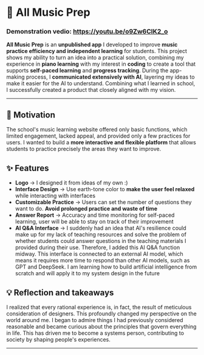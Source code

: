 
# 🎵 All Music Prep 
### Demonstration vedio: https://youtu.be/o9Zw6ClK2_o 

**All Music Prep** is an **unpublished app** I developed to improve **music practice efficiency and independent learning** for students.
This project shows my ability to turn an idea into a practical solution, combining my experience in **piano learning** with my interest in **coding** to create a tool that supports **self-paced learning** and **progress tracking**. During the app-making process, I **communicated extensively with AI**, layering my ideas to make it easier for the AI to understand. Combining what I learned in school, I successfully created a product that closely aligned with my vision.

---

## 🚀 Motivation
The school's music learning website offered only basic functions, which limited engagement, lacked appeal, and provided only a few practices for users.
I wanted to build a **more interactive and flexible platform** that allows students to practice precisely the areas they want to improve.




## ✨ Features 
- **Logo** → I designed it from ideas of my own :)
- **Interface Design** → Use earth-tone color to **make the user feel relaxed** while interacting with interfaces
- **Customizable Practice** → Users can set the number of questions they want to do. **Avoid prolonged practice and waste of time**
- **Answer Report** → Accuracy and time monitoring for self-paced learning, user will be able to stay on track of their improvement
- **AI Q&A Interface** → I suddenly had an idea that AI's resilience could make up for my lack of teaching resources and solve the problem of whether students could answer questions in the teaching materials I provided during their use. Therefore, I added this AI Q&A function midway. This interface is connected to an external AI model, which means it requires more time to respond than other AI models, such as GPT and DeepSeek. I am learning how to build artificial intelligence from scratch and will apply it to my system design in the future




## 💡 Reflection and takeaways
I realized that every rational experience is, in fact, the result of meticulous consideration of designers. This profoundly changed my perspective on the world around me. I began to admire things I had previously considered reasonable and became curious about the principles that govern everything in life. This has driven me to become a systems person, contributing to society by shaping people's experiences.

---
